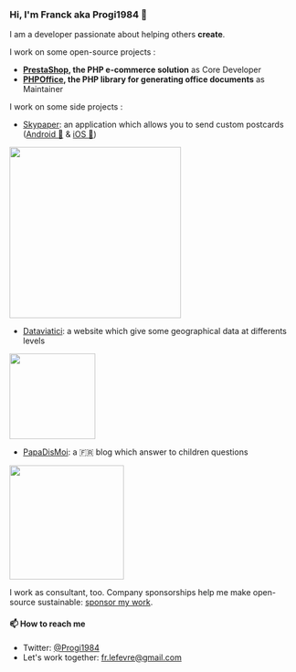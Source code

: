 ### Hi, I'm Franck aka Progi1984 👋

I am a developer passionate about helping others **create**.

I work on some open-source projects :
- **[PrestaShop](https://github.com/PrestaShop), the PHP e-commerce solution** as Core Developer
- **[PHPOffice](https://github.com/PhpOffice), the PHP library for generating office documents** as Maintainer

I work on some side projects :
- [Skypaper](https://skypaper.io): an application which allows you to send custom postcards ([Android 🤖](https://play.google.com/store/apps/details?id=io.skypaper.app&hl=en) & [iOS 🍏](https://apps.apple.com/gb/app/skypaper/id1345348816))

<a href="https://skypaper.io"><img src="https://www.skypaper.io/build/images/logo.svg" width=300 /></a>

- [Dataviatici](https://dataviatici.com): a website which give some geographical data at differents levels

<a href="https://dataviatici.com"><img src="http://dataviatici.com/images/favicon.png" width=150 /></a>

- [PapaDisMoi](https://papadismoi.fr): a 🇫🇷 blog which answer to children questions

<a href="https://papadismoi.fr"><img src="https://papadismoi.fr/img/logo_fb.png" width=200 /></a>

I work as consultant, too. Company sponsorships help me make open-source sustainable: [sponsor my work](https://github.com/sponsors/Progi1984).

<!--
I work on that through open-source projects, [consulting](https://lefevre.dev/), [conference talks](https://lefevre.dev/presentations/) and more. 
-->

#### 📫 How to reach me

- Twitter: [@Progi1984](https://twitter.com/Progi1984)
- Let's work together: [fr.lefevre@gmail.com](mailto:fr.lefevre@gmail.com)

<!--
**Progi1984/Progi1984** is a ✨ _special_ ✨ repository because its `README.md` (this file) appears on your GitHub profile.

Here are some ideas to get you started:

- 🔭 I’m currently working on ...
- 🌱 I’m currently learning ...
- 👯 I’m looking to collaborate on ...
- 🤔 I’m looking for help with ...
- 💬 Ask me about ...
- 📫 How to reach me: ...
- 😄 Pronouns: ...
- ⚡ Fun fact: ...
-->
